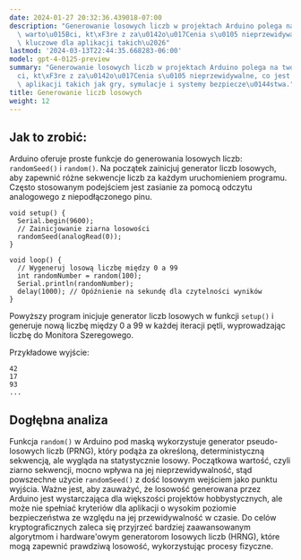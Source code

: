 ```yaml
---
date: 2024-01-27 20:32:36.439018-07:00
description: "Generowanie losowych liczb w projektach Arduino polega na tworzeniu\
  \ warto\u015Bci, kt\xF3re z za\u0142o\u017Cenia s\u0105 nieprzewidywalne, co jest\
  \ kluczowe dla aplikacji takich\u2026"
lastmod: '2024-03-13T22:44:35.668283-06:00'
model: gpt-4-0125-preview
summary: "Generowanie losowych liczb w projektach Arduino polega na tworzeniu warto\u015B\
  ci, kt\xF3re z za\u0142o\u017Cenia s\u0105 nieprzewidywalne, co jest kluczowe dla\
  \ aplikacji takich jak gry, symulacje i systemy bezpiecze\u0144stwa."
title: Generowanie liczb losowych
weight: 12
---
```


## Jak to zrobić:
Arduino oferuje proste funkcje do generowania losowych liczb: `randomSeed()` i `random()`. Na początek zainicjuj generator liczb losowych, aby zapewnić różne sekwencje liczb za każdym uruchomieniem programu. Często stosowanym podejściem jest zasianie za pomocą odczytu analogowego z niepodłączonego pinu.

```Arduino
void setup() {
  Serial.begin(9600);
  // Zainicjowanie ziarna losowości
  randomSeed(analogRead(0));
}

void loop() {
  // Wygeneruj losową liczbę między 0 a 99
  int randomNumber = random(100);
  Serial.println(randomNumber);
  delay(1000); // Opóźnienie na sekundę dla czytelności wyników
}
```

Powyższy program inicjuje generator liczb losowych w funkcji `setup()` i generuje nową liczbę między 0 a 99 w każdej iteracji pętli, wyprowadzając liczbę do Monitora Szeregowego.

Przykładowe wyjście:
```
42
17
93
...
```

## Dogłębna analiza
Funkcja `random()` w Arduino pod maską wykorzystuje generator pseudo-losowych liczb (PRNG), który podąża za określoną, deterministyczną sekwencją, ale wygląda na statystycznie losowy. Początkowa wartość, czyli ziarno sekwencji, mocno wpływa na jej nieprzewidywalność, stąd powszechne użycie `randomSeed()` z dość losowym wejściem jako punktu wyjścia. Ważne jest, aby zauważyć, że losowość generowana przez Arduino jest wystarczająca dla większości projektów hobbystycznych, ale może nie spełniać kryteriów dla aplikacji o wysokim poziomie bezpieczeństwa ze względu na jej przewidywalność w czasie. Do celów kryptograficznych zaleca się przyjrzeć bardziej zaawansowanym algorytmom i hardware'owym generatorom losowych liczb (HRNG), które mogą zapewnić prawdziwą losowość, wykorzystując procesy fizyczne.

